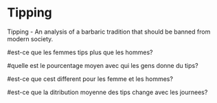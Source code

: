 # Tipping
Tipping - An analysis of a barbaric tradition that should be banned from modern society.


#est-ce que les femmes tips plus que les hommes?


#quelle est le pourcentage moyen avec qui les gens donne du tips?


#est-ce que cest different pour les femme et les hommes?


#est-ce que la ditribution moyenne des tips change avec les journees?
